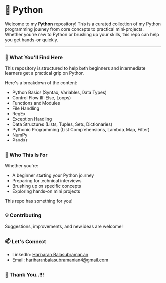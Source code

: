 # 📘 Python

Welcome to my **Python** repository! This is a curated collection of my Python programming journey from core concepts to practical mini-projects. Whether you're new to Python or brushing up your skills, this repo can help you get hands-on quickly.

---


### 🚀 What You'll Find Here

This repository is structured to help both beginners and intermediate learners get a practical grip on Python. 

Here's a breakdown of the content:

- Python Basics (Syntax, Variables, Data Types)
- Control Flow (If-Else, Loops)
- Functions and Modules
- File Handling
- RegEx
- Exception Handling
- Data Structures (Lists, Tuples, Sets, Dictionaries)
- Pythonic Programming (List Comprehensions, Lambda, Map, Filter)
- NumPy
- Pandas

##

### 🙌 Who This Is For

Whether you're:

 - A beginner starting your Python journey
 - Preparing for technical interviews
- Brushing up on specific concepts
- Exploring hands-on mini projects

This repo has something for you!

##

### 💡 Contributing

Suggestions, improvements, and new ideas are welcome!

##

### 📫 Let's Connect

- LinkedIn: [Hariharan Balasubramanian](www.linkedin.com/in/hariharan-balasubramanian97)
- Email: hariharanbalasubramanian4@gmail.com

##
### 🙏 Thank You..!!!
